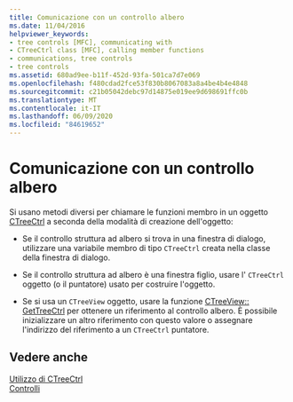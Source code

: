 ```yaml
---
title: Comunicazione con un controllo albero
ms.date: 11/04/2016
helpviewer_keywords:
- tree controls [MFC], communicating with
- CTreeCtrl class [MFC], calling member functions
- communications, tree controls
- tree controls
ms.assetid: 680ad9ee-b11f-452d-93fa-501ca7d7e069
ms.openlocfilehash: f480cdad2fce53f830b8067083a8a4be4b4e4848
ms.sourcegitcommit: c21b05042debc97d14875e019ee9d698691ffc0b
ms.translationtype: MT
ms.contentlocale: it-IT
ms.lasthandoff: 06/09/2020
ms.locfileid: "84619652"
---
```

# <a name="communicating-with-a-tree-control"></a>Comunicazione con un controllo albero

Si usano metodi diversi per chiamare le funzioni membro in un oggetto [CTreeCtrl](reference/ctreectrl-class.md) a seconda della modalità di creazione dell'oggetto:

- Se il controllo struttura ad albero si trova in una finestra di dialogo, utilizzare una variabile membro di tipo `CTreeCtrl` creata nella classe della finestra di dialogo.

- Se il controllo struttura ad albero è una finestra figlio, usare l' `CTreeCtrl` oggetto (o il puntatore) usato per costruire l'oggetto.

- Se si usa un `CTreeView` oggetto, usare la funzione [CTreeView:: GetTreeCtrl](reference/ctreeview-class.md#gettreectrl) per ottenere un riferimento al controllo albero. È possibile inizializzare un altro riferimento con questo valore o assegnare l'indirizzo del riferimento a un `CTreeCtrl` puntatore.

## <a name="see-also"></a>Vedere anche

[Utilizzo di CTreeCtrl](using-ctreectrl.md)<br/>
[Controlli](controls-mfc.md)

